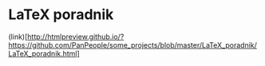 # LaTeX poradnik
(link)[http://htmlpreview.github.io/?https://github.com/PanPeople/some_projects/blob/master/LaTeX_poradnik/LaTeX_poradnik.html]


